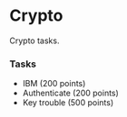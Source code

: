 # Crypto

Crypto tasks.

### Tasks
* IBM (200 points)
* Authenticate (200 points)
* Key trouble (500 points)
